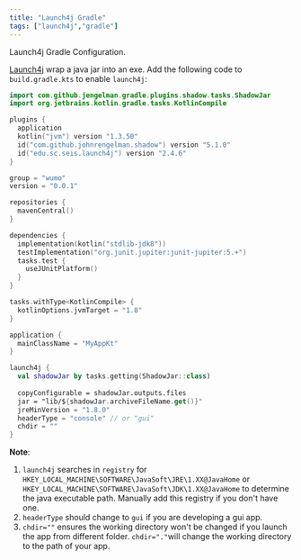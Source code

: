 ```yaml
---
title: "Launch4j Gradle"
tags: ["launch4j","gradle"]
---
```

Launch4j Gradle Configuration.

[Launch4j](https://github.com/mirror/launch4j) wrap a java jar into an exe.
Add the following code to `build.gradle.kts` to enable `launch4j`:
```kotlin
import com.github.jengelman.gradle.plugins.shadow.tasks.ShadowJar
import org.jetbrains.kotlin.gradle.tasks.KotlinCompile

plugins {
  application
  kotlin("jvm") version "1.3.50"
  id("com.github.johnrengelman.shadow") version "5.1.0"
  id("edu.sc.seis.launch4j") version "2.4.6"
}

group = "wumo"
version = "0.0.1"

repositories {
  mavenCentral()
}

dependencies {
  implementation(kotlin("stdlib-jdk8"))
  testImplementation("org.junit.jupiter:junit-jupiter:5.+")
  tasks.test {
    useJUnitPlatform()
  }
}

tasks.withType<KotlinCompile> {
  kotlinOptions.jvmTarget = "1.8"
}

application {
  mainClassName = "MyAppKt"
}

launch4j {
  val shadowJar by tasks.getting(ShadowJar::class)
  
  copyConfigurable = shadowJar.outputs.files
  jar = "lib/${shadowJar.archiveFileName.get()}"
  jreMinVersion = "1.8.0"
  headerType = "console" // or "gui"
  chdir = ""
}
```

**Note**: 

1. `launch4j` searches in `registry` for `HKEY_LOCAL_MACHINE\SOFTWARE\JavaSoft\JRE\1.XX@JavaHome` or `HKEY_LOCAL_MACHINE\SOFTWARE\JavaSoft\JDK\1.XX@JavaHome` to determine the java executable path. Manually add this registry if you don't have one.   
2. `headerType` should change to `gui` if you are developing a gui app.   
3. `chdir=""` ensures the working directory won't be changed if you launch the app from different folder. `chdir="."`will change the working directory to the path of your app.

<!--more-->